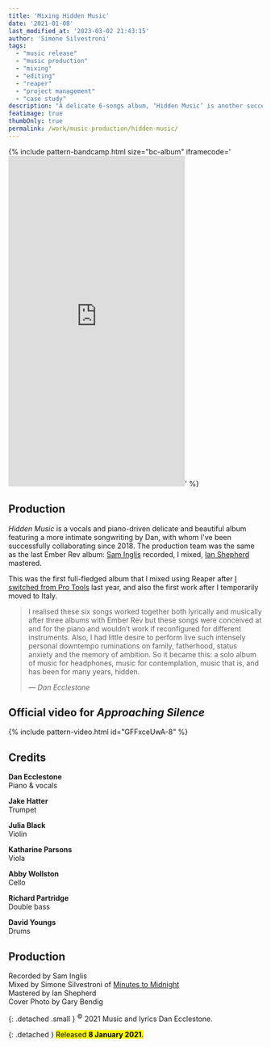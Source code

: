 ```yaml
---
title: 'Mixing Hidden Music'
date: '2021-01-08'
last_modified_at: '2023-03-02 21:43:15'
author: 'Simone Silvestroni'
tags: 
  - "music release"
  - "music production"
  - "mixing"
  - "editing"
  - "reaper"
  - "project management"
  - "case study"
description: "A delicate 6-songs album, ‘Hidden Music’ is another successful collaboration with Cambridge-based multi-instrumentalist Dan Ecclestone."
featimage: true
thumbOnly: true
permalink: /work/music-production/hidden-music/
---
```

{% include pattern-bandcamp.html size="bc-album" iframecode='<iframe style="border: 0; width: 350px; height: 654px;" src="https://bandcamp.com/EmbeddedPlayer/album=3656047790/size=large/bgcol=ffffff/linkcol=333333/transparent=true/" seamless><a href="https://danecclestone.bandcamp.com/album/hidden-music">Hidden Music by Dan Ecclestone</a></iframe>' %}

## Production

_Hidden Music_ is a vocals and piano-driven delicate and beautiful album featuring a more intimate songwriting by Dan, with whom I've been successfully collaborating since 2018. The production team was the same as the last Ember Rev album: [Sam Inglis](https://www.soundonsound.com/author/sam-inglis) recorded, I mixed, [Ian Shepherd](https://productionadvice.co.uk/) mastered.

This was the first full-fledged album that I mixed using Reaper after [I switched from Pro Tools](/blog/tag/reaper/) last year, and also the first work after I temporarily moved to Italy.

> I realised these six songs worked together both lyrically and musically after three albums with Ember Rev but these songs were conceived at and for the piano and wouldn’t work if reconfigured for different instruments. Also, I had little desire to perform live such intensely personal downtempo ruminations on family, fatherhood, status anxiety and the memory of ambition. So it became this: a solo album of music for headphones, music for contemplation, music that is, and has been for many years, hidden.
> 
> <cite>— Dan Ecclestone</cite>

## Official video for _Approaching Silence_

{% include pattern-video.html id="GFFxceUwA-8" %}

## Credits

**Dan Ecclestone**<br>
Piano & vocals

**Jake Hatter**<br>
Trumpet

**Julia Black**<br>
Violin

**Katharine Parsons**<br>
Viola

**Abby Wollston**<br>
Cello

**Richard Partridge**<br>
Double bass

**David Youngs**<br>
Drums

## Production

Recorded by Sam Inglis<br>
Mixed by Simone Silvestroni of [Minutes to Midnight](https://minutestomidnight.co.uk)<br>
Mastered by Ian Shepherd<br>
Cover Photo by Gary Bendig

{: .detached .small }
<sup>&copy;</sup> 2021 Music and lyrics Dan Ecclestone.

{: .detached }
<mark class="m2m-highlight small">Released <strong>8 January 2021</strong>.</mark>
